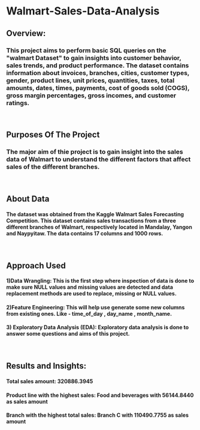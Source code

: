 # Walmart-Sales-Data-Analysis
## Overview:
### This project aims to perform basic SQL queries on the "walmart Dataset" to gain insights into customer behavior, sales trends, and product performance. The dataset contains information about invoices, branches, cities, customer types, gender, product lines, unit prices, quantities, taxes, total amounts, dates, times, payments, cost of goods sold (COGS), gross margin percentages, gross incomes, and customer ratings.

<br/>

## Purposes Of The Project
### The major aim of thie project is to gain insight into the sales data of Walmart to understand the different factors that affect sales of the different branches.

<br/>

## About Data
#### The dataset was obtained from the Kaggle Walmart Sales Forecasting Competition. This dataset contains sales transactions from a three different branches of Walmart, respectively located in Mandalay, Yangon and Naypyitaw. The data contains 17 columns and 1000 rows.


<br/>

## Approach Used
#### 1)Data Wrangling: This is the first step where inspection of data is done to make sure NULL values and missing values are detected and data replacement methods are used to replace, missing or NULL values.
#### 2)Feature Engineering: This will help use generate some new columns from existing ones. Like - time_of_day , day_name , month_name.
#### 3) Exploratory Data Analysis (EDA): Exploratory data analysis is done to answer some questions and aims of this project.

<br/>

## Results and Insights:
#### Total sales amount: 320886.3945
#### Product line with the highest sales: Food and beverages with 56144.8440 as sales amount
#### Branch with the highest total sales: Branch C with 110490.7755 as sales amount


